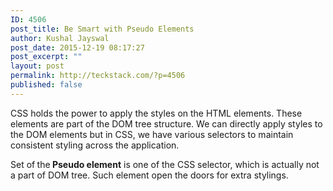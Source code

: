 ```yaml
---
ID: 4506
post_title: Be Smart with Pseudo Elements
author: Kushal Jayswal
post_date: 2015-12-19 08:17:27
post_excerpt: ""
layout: post
permalink: http://teckstack.com/?p=4506
published: false
---
```

CSS holds the power to apply the styles on the HTML elements. These elements are part of the DOM tree structure. We can directly apply styles to the DOM elements but in CSS, we have various selectors to maintain consistent styling across the application.

Set of<strong> </strong>the<strong> Pseudo element</strong> is one of the CSS selector, which is actually not a part of DOM tree. Such element open the doors for extra stylings.